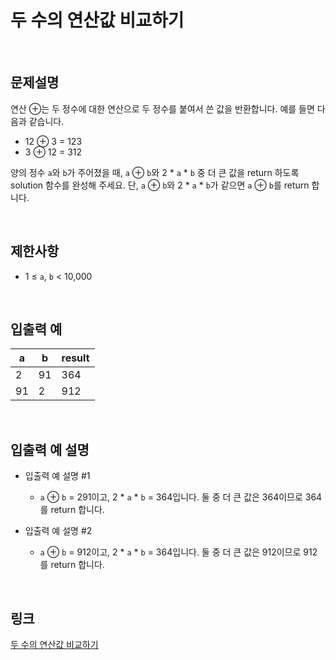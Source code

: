 # 두 수의 연산값 비교하기

<br>

## 문제설명
연산 ⊕는 두 정수에 대한 연산으로 두 정수를 붙여서 쓴 값을 반환합니다. 예를 들면 다음과 같습니다.

- 12 ⊕ 3 = 123
- 3 ⊕ 12 = 312

양의 정수 `a`와 `b`가 주어졌을 때, `a` ⊕ `b`와 2 * `a` * `b` 중 더 큰 값을 return 하도록 solution 함수를 완성해 주세요. 단, `a` ⊕ `b`와 2 * `a` * `b`가 같으면 `a` ⊕ `b`를 return 합니다.

<br>

## 제한사항
- 1 ≤ `a`, `b` < 10,000

<br>

## 입출력 예
| a | b | result |
|---|---|---|
| 2 | 91 | 364 |
| 91 | 2 | 912 |

<br>

## 입출력 예 설명
- 입출력 예 설명 #1
    - `a` ⊕ `b` = 291이고, 2 * `a` * `b` = 364입니다. 둘 중 더 큰 값은 364이므로 364를 return 합니다.

- 입출력 예 설명 #2
    - `a` ⊕ `b` = 912이고, 2 * `a` * `b` = 364입니다. 둘 중 더 큰 값은 912이므로 912를 return 합니다.

<br>

## 링크
[두 수의 연산값 비교하기](https://school.programmers.co.kr/learn/courses/30/lessons/181938)
